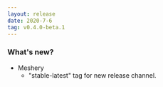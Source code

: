 ```yaml
---
layout: release
date: 2020-7-6
tag: v0.4.0-beta.1
---
```


### What's new?

- Meshery
  - "stable-latest" tag for new release channel.

